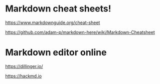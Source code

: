 # Markdown cheat sheets!

https://www.markdownguide.org/cheat-sheet

https://github.com/adam-p/markdown-here/wiki/Markdown-Cheatsheet

# Markdown editor online

https://dillinger.io/

https://hackmd.io
